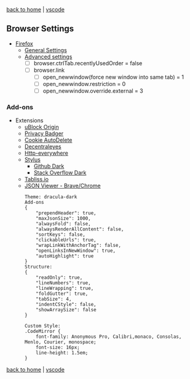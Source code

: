 [back to home](https://www.github.com/JeffACate/dev-settings/) |
[vscode](https://www.github.com/JeffACate/dev-settings/blob/master/vscode.md)

## Browser Settings
* [Firefox](https://download.mozilla.org/?product=firefox-latest-ssl&os=linux64&lang=en-US)
    * [General Settings](about:preferences)
    * [Advanced settings](about:config)
        * [ ] browser.ctrlTab.recentlyUsedOrder = false
        * [ ] browser.link
            * [ ] open_newwindow(force new window into same tab) = 1
            * [ ] open_newwindow.restriction = 0 
            * [ ] open_newwindow.override.external = 3
        
### Add-ons
* Extensions
    * [uBlock Origin](https://addons.mozilla.org/en-US/firefox/addon/ublock-origin/)
    * [Privacy Badger](https://privacybadger.org/)
    * [Cookie AutoDelete](https://addons.mozilla.org/en-US/firefox/addon/cookie-autodelete/)
    * [Decentraleyes](https://addons.mozilla.org/en-US/firefox/addon/decentraleyes/)
    * [Http-everywhere](https://www.eff.org/https-everywhere)
    * [Stylus](https://addons.mozilla.org/addon/tabliss?src=external-tabliss.io)
        * [Github Dark](moz-extension://9ed557e8-8284-4dba-9061-fd436898f88b/edit.html?id=1)
        * [Stack Overflow Dark](moz-extension://07ae76b8-2b28-46b6-974a-f0103da7dcae/edit.html)
    * [Tabliss.io](https://tabliss.io)
    * [JSON Viewer - Brave/Chrome](https://chrome.google.com/webstore/detail/json-viewer/gbmdgpbipfallnflgajpaliibnhdgobh?h1=en) 
        ```
        Theme: dracula-dark
        Add-ons
        {
            "prependHeader": true,
            "maxJsonSize": 1000,
            "alwaysFold": false,
            "alwaysRenderAllContent": false,
            "sortKeys": false,
            "clickableUrls": true,
            "wrapLinkWithAnchorTag": false,
            "openLinksInNewWindow": true,
            "autoHighlight": true
        }
        Structure:
        {
            "readOnly": true,
            "lineNumbers": true,
            "lineWrapping": true,
            "foldGutter": true,
            "tabSize": 4,
            "indentCStyle": false,
            "showArraySize": false
        }

        Custom Style:
        .CodeMirror {
            font-family: Anonymous Pro, Calibri,monaco, Consolas, Menlo, Courier, monospace;
            font-size: 16px;
            line-height: 1.5em;
        }

        ```


<!-- * Brave/Chrome
        * [Just Black](https://chrome.google.com/webstore/detail/just-black/aghfnjkcakhmadgdomlmlhhaocbkloab) -->
<!--
### Bookmarks

    * [Bullet Point text](Linked Address here)
        * Description of address above

    -[ ] empty to do 
-->
[back to home](https://www.github.com/JeffACate/dev-settings/) |
[vscode](https://www.github.com/JeffACate/dev-settings/blob/master/vscode.md)